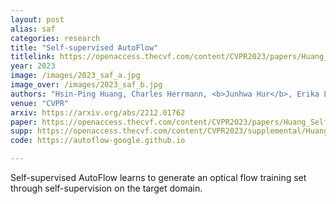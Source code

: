 ```yaml
---
layout: post
alias: saf
categories: research
title: "Self-supervised AutoFlow"
titlelink: https://openaccess.thecvf.com/content/CVPR2023/papers/Huang_Self-Supervised_AutoFlow_CVPR_2023_paper.pdf
year: 2023
image: /images/2023_saf_a.jpg
image_over: /images/2023_saf_b.jpg
authors: "Hsin-Ping Huang, Charles Herrmann, <b>Junhwa Hur</b>, Erika Lu, Kyle Sargent, Austin Stone, Ming-Hsuan Yang, Deqing Sun"
venue: "CVPR"
arxiv: https://arxiv.org/abs/2212.01762
paper: https://openaccess.thecvf.com/content/CVPR2023/papers/Huang_Self-Supervised_AutoFlow_CVPR_2023_paper.pdf
supp: https://openaccess.thecvf.com/content/CVPR2023/supplemental/Huang_Self-Supervised_AutoFlow_CVPR_2023_supplemental.pdf
code: https://autoflow-google.github.io

---
```

Self-supervised AutoFlow learns to generate an optical flow training set through self-supervision on the target domain. 

